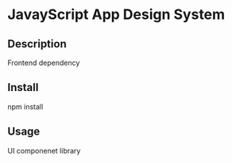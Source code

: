 # JavayScript App Design System

## Description

Frontend dependency

## Install

npm install

## Usage

UI componenet library
